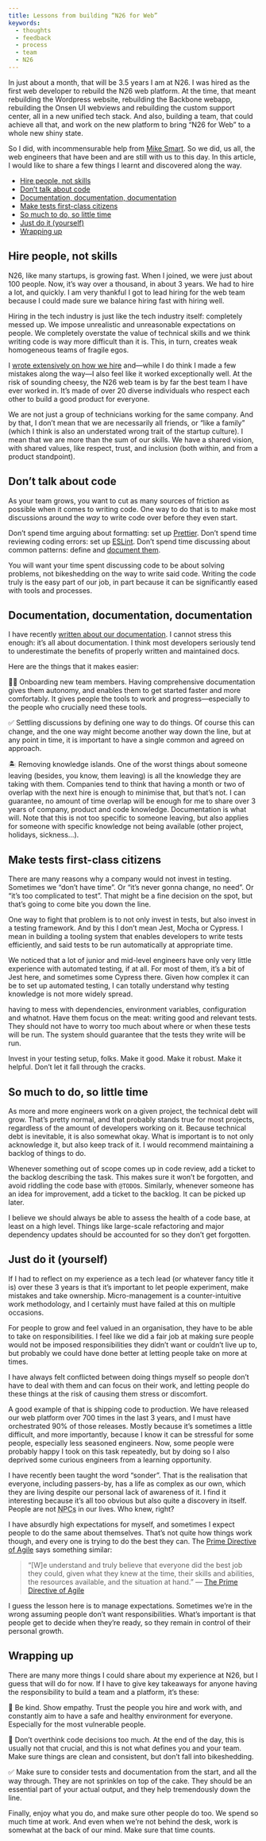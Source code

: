 ```yaml
---
title: Lessons from building “N26 for Web”
keywords:
  - thoughts
  - feedback
  - process
  - team
  - N26
---
```


In just about a month, that will be 3.5 years I am at N26. I was hired as the first web developer to rebuild the N26 web platform. At the time, that meant rebuilding the Wordpress website, rebuilding the Backbone webapp, rebuilding the Onsen UI webviews and rebuilding the custom support center, all in a new unified tech stack. And also, building a team, that could achieve all that, and work on the new platform to bring “N26 for Web” to a whole new shiny state.

So I did, with incommensurable help from [Mike Smart](https://twitter.com/smartmike). So we did, us all, the web engineers that have been and are still with us to this day. In this article, I would like to share a few things I learnt and discovered along the way.

- [Hire people, not skills](#hire-people-not-skills)
- [Don’t talk about code](#dont-talk-about-code)
- [Documentation, documentation, documentation](#documentation-documentation-documentation)
- [Make tests first-class citizens](#make-tests-first-class-citizens)
- [So much to do, so little time](#so-much-to-do-so-little-time)
- [Just do it (yourself)](#just-do-it-yourself)
- [Wrapping up](#wrapping-up)

## Hire people, not skills

N26, like many startups, is growing fast. When I joined, we were just about 100 people. Now, it’s way over a thousand, in about 3 years. We had to hire a lot, and quickly. I am very thankful I got to lead hiring for the web team because I could made sure we balance hiring fast with hiring well.

Hiring in the tech industry is just like the tech industry itself: completely messed up. We impose unrealistic and unreasonable expectations on people. We completely overstate the value of technical skills and we think writing code is way more difficult than it is. This, in turn, creates weak homogeneous teams of fragile egos.

I [wrote extensively on how we hire](/2020/01/13/lets-talk-about-your-resume) and—while I do think I made a few mistakes along the way—I also feel like it worked exceptionally well. At the risk of sounding cheesy, the N26 web team is by far the best team I have ever worked in. It’s made of over 20 diverse individuals who respect each other to build a good product for everyone.

We are not just a group of technicians working for the same company. And by that, I don’t mean that we are necessarily all friends, or “like a family” (which I think is also an understated wrong trait of the startup culture). I mean that we are more than the sum of our skills. We have a shared vision, with shared values, like respect, trust, and inclusion (both within, and from a product standpoint).

## Don’t talk about code

As your team grows, you want to cut as many sources of friction as possible when it comes to writing code. One way to do that is to make most discussions around the _way_ to write code over before they even start.

Don’t spend time arguing about formatting: set up [Prettier](https://prettier.io/).
Don’t spend time reviewing coding errors: set up [ESLint](https://eslint.org/).
Don’t spend time discussing about common patterns: define and [document them](#documentation-documentation-documentation).

You will want your time spent discussing code to be about solving problems, not bikeshedding on the way to write said code. Writing the code truly is the easy part of our job, in part because it can be significantly eased with tools and processes.

## Documentation, documentation, documentation

I have recently [written about our documentation](/2020/01/23/technical-documentation-for-everyone). I cannot stress this enough: it’s all about documentation. I think most developers seriously tend to underestimate the benefits of properly written and maintained docs.

Here are the things that it makes easier:

👋🏻 Onboarding new team members. Having comprehensive documentation gives them autonomy, and enables them to get started faster and more comfortably. It gives people the tools to work and progress—especially to the people who crucially need these tools.

✅ Settling discussions by defining one way to do things. Of course this can change, and the one way might become another way down the line, but at any point in time, it is important to have a single common and agreed on approach.

🏝 Removing knowledge islands. One of the worst things about someone leaving (besides, you know, them leaving) is all the knowledge they are taking with them. Companies tend to think that having a month or two of overlap with the next hire is enough to minimise that, but that’s not. I can guarantee, no amount of time overlap will be enough for me to share over 3 years of company, product and code knowledge. Documentation is what will. Note that this is not too specific to someone leaving, but also applies for someone with specific knowledge not being available (other project, holidays, sickness…).

## Make tests first-class citizens

There are many reasons why a company would not invest in testing. Sometimes we “don’t have time”. Or “it’s never gonna change, no need”. Or “it’s too complicated to test”. That might be a fine decision on the spot, but that’s going to come bite you down the line.

One way to fight that problem is to not only invest in tests, but also invest in a testing framework. And by this I don’t mean Jest, Mocha or Cypress. I mean in building a tooling system that enables developers to write tests efficiently, and said tests to be run automatically at appropriate time.

We noticed that a lot of junior and mid-level engineers have only very little experience with automated testing, if at all. For most of them, it’s a bit of Jest here, and sometimes some Cypress there. Given how complex it can be to set up automated testing, I can totally understand why testing knowledge is not more widely spread.

having to mess with dependencies, environment variables, configuration and whatnot. Have them focus on the meat: writing good and relevant tests. They should not have to worry too much about where or when these tests will be run. The system should guarantee that the tests they write will be run.

Invest in your testing setup, folks. Make it good. Make it robust. Make it helpful. Don’t let it fall through the cracks.

## So much to do, so little time

As more and more engineers work on a given project, the technical debt will grow. That’s pretty normal, and that probably stands true for most projects, regardless of the amount of developers working on it. Because technical debt is inevitable, it is also somewhat okay. What is important is to not only acknowledge it, but also keep track of it. I would recommend maintaining a backlog of things to do.

Whenever something out of scope comes up in code review, add a ticket to the backlog describing the task. This makes sure it won’t be forgotten, and avoid riddling the code base with `@TODO`s. Similarly, whenever someone has an idea for improvement, add a ticket to the backlog. It can be picked up later.

I believe we should always be able to assess the health of a code base, at least on a high level. Things like large-scale refactoring and major dependency updates should be accounted for so they don’t get forgotten.

## Just do it (yourself)

If I had to reflect on my experience as a tech lead (or whatever fancy title it is) over these 3 years is that it’s important to let people experiment, make mistakes and take ownership. Micro-management is a counter-intuitive work methodology, and I certainly must have failed at this on multiple occasions.

For people to grow and feel valued in an organisation, they have to be able to take on responsibilities. I feel like we did a fair job at making sure people would not be imposed responsibilities they didn’t want or couldn’t live up to, but probably we could have done better at letting people take on more at times.

I have always felt conflicted between doing things myself so people don’t have to deal with them and can focus on their work, and letting people do these things at the risk of causing them stress or discomfort.

A good example of that is shipping code to production. We have released our web platform over 700 times in the last 3 years, and I must have orchestrated 90% of those releases. Mostly because it’s sometimes a little difficult, and more importantly, because I know it can be stressful for some people, especially less seasoned engineers. Now, some people were probably happy I took on this task repeatedly, but by doing so I also deprived some curious engineers from a learning opportunity.

I have recently been taught the word “sonder”. That is the realisation that everyone, including passers-by, has a life as complex as our own, which they are living despite our personal lack of awareness of it. I find it interesting because it’s all too obvious but also quite a discovery in itself. People are not <abbr title="Non-Playable Characters">NPCs</abbr> in our lives. Who knew, right?

I have absurdly high expectations for myself, and sometimes I expect people to do the same about themselves. That’s not quite how things work though, and every one is trying to do the best they can. The [Prime Directive of Agile](https://retrospectivewiki.org/index.php?title=The_Prime_Directive) says something similar:

> “[W]e understand and truly believe that everyone did the best job they could, given what they knew at the time, their skills and abilities, the resources available, and the situation at hand.”
> — [The Prime Directive of Agile](https://retrospectivewiki.org/index.php?title=The_Prime_Directive)

I guess the lesson here is to manage expectations. Sometimes we’re in the wrong assuming people don’t want responsibilities. What’s important is that people get to decide when they’re ready, so they remain in control of their personal growth.

## Wrapping up

There are many more things I could share about my experience at N26, but I guess that will do for now. If I have to give key takeaways for anyone having the responsibility to build a team and a platform, it’s these:

💖 Be kind. Show empathy. Trust the people you hire and work with, and constantly aim to have a safe and healthy environment for everyone. Especially for the most vulnerable people.

🤔 Don’t overthink code decisions too much. At the end of the day, this is usually not that crucial, and this is not what defines you and your team. Make sure things are clean and consistent, but don’t fall into bikeshedding.

✅ Make sure to consider tests and documentation from the start, and all the way through. They are not sprinkles on top of the cake. They should be an essential part of your actual output, and they help tremendously down the line.

Finally, enjoy what you do, and make sure other people do too. We spend so much time at work. And even when we’re not behind the desk, work is somewhat at the back of our mind. Make sure that time counts.
